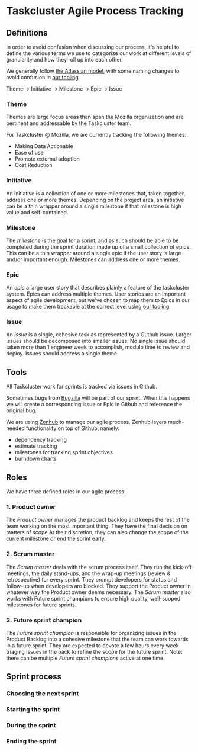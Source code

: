 # Taskcluster Agile Process Tracking

## Definitions

In order to avoid confusion when discussing our process, it's helpful to define the various terms we use to categorize our work at different levels of granularity and how they roll up into each other.

We generally follow [the Atlassian model](https://www.atlassian.com/agile/project-management/epics-stories-themes), with some naming changes to avoid confusion in [our tooling](#Tools).

Theme -> Initiative -> Milestone -> Epic -> Issue

### Theme
Themes are large focus areas than span the Mozilla organization and are pertinent and addressable by the Taskcluster team.

For Taskcluster @ Mozilla, we are currently tracking the following themes:
* Making Data Actionable
* Ease of use
* Promote external adoption
* Cost Reduction

### Initiative
An initiative is a collection of one or more milestones that, taken together, address one or more themes. Depending on the project area, an initiative can be a thin wrapper around a single milestone if that milestone is high value and self-contained.

### Milestone
The *milestone* is the goal for a sprint, and as such should be able to be completed during the sprint duration made up of a small collection of epics. This can be a thin wrapper around a single epic if the user story is large and/or important enough. Milestones can address one or more themes.

### Epic
An *epic* a large user story that describes plainly a feature of the taskcluster system. Epics can address multiple themes. User stories are an important aspect of agile development, but we've chosen to map them to Epics in our usage to make them trackable at the correct level using [our tooling](#Tools).

### Issue
An *issue* is a single, cohesive task as represented by a Guthub issue. Larger issues should be decomposed into smaller issues. No single issue should taken more than 1 engineer week to accomplish, modulo time to review and deploy. Issues should address a single theme.

## Tools
All Taskcluster work for sprints is tracked via issues in Github.

Sometimes bugs from [Bugzilla](https://bugzilla.mozilla.org) will be part of our sprint. When this happens we will create a corresponding issue or Epic in Github and reference the original bug.

We are using [Zenhub](https://www.zenhub.com/) to manage our agile process. Zenhub layers much-needed functionality on top of Github, namely:
* dependency tracking
* estimate tracking
* milestones for tracking sprint objectives
* burndown charts

## Roles
We have three defined roles in our agile process:
### 1. Product owner
The _Product owner_ manages the product backlog and keeps the rest of the team working on the most important thing. They have the final decision on matters of scope.At their discretion, they can also change the scope of the current milestone or end the sprint early.

### 2. Scrum master
The _Scrum master_ deals with the scrum process itself. They run the kick-off meetings, the daily stand-ups, and the wrap-up meetings (review & retrospective) for every sprint. They prompt developers for status and follow-up when developers are blocked. They support the Product owner in whatever way the Product owner deems necessary. The _Scrum master_ also works with Future sprint champions to ensure high quality, well-scoped milestones for future sprints.

### 3. Future sprint champion
The _Future sprint champion_ is responsible for organizing issues in the Product Backlog into a cohesive milestone that the team can work towards in a future sprint. They are expected to devote a few hours every week triaging issues in the back to refine the scope for the future sprint. Note: there can be multiple _Future sprint champions_ active at one time.

## Sprint process

### Choosing the next sprint

### Starting the sprint

### During the sprint

### Ending the sprint

